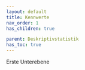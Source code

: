 ```yaml
---
layout: default
title: Kennwerte
nav_order: 1
has_children: true

parent: Deskriptivstatistik
has_toc: true
---
```


Erste Unterebene
